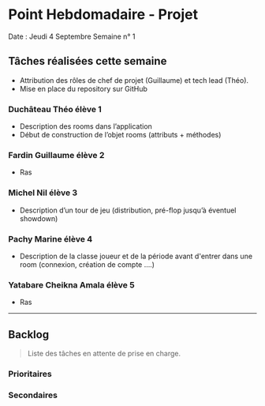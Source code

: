 # Point Hebdomadaire - Projet

Date : Jeudi 4 Septembre
Semaine n° 1

## Tâches réalisées cette semaine

- Attribution des rôles de chef de projet (Guillaume) et tech lead (Théo).
- Mise en place du repository sur GitHub

### Duchâteau Théo élève 1

- Description des rooms dans l’application
- Début de construction de l’objet rooms (attributs + méthodes)

### Fardin Guillaume élève 2

- Ras

### Michel Nil élève 3

- Description d’un tour de jeu (distribution, pré-flop jusqu’à éventuel showdown)

### Pachy Marine élève 4

- Description de la classe joueur et de la période avant d'entrer dans une room (connexion, création de compte ….)

### Yatabare Cheikna Amala élève 5

- Ras

---

## Backlog

> Liste des tâches en attente de prise en charge.

### Prioritaires

### Secondaires